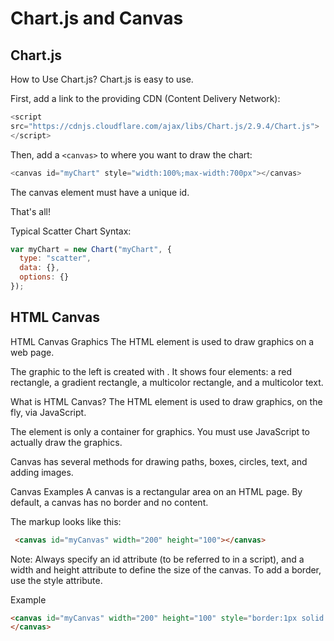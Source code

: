 # Chart.js and Canvas

## Chart.js

How to Use Chart.js?
Chart.js is easy to use.

First, add a link to the providing CDN (Content Delivery Network):

```js
<script
src="https://cdnjs.cloudflare.com/ajax/libs/Chart.js/2.9.4/Chart.js">
</script>
```
Then, add a ```<canvas>``` to where you want to draw the chart:

```js
<canvas id="myChart" style="width:100%;max-width:700px"></canvas>
```
The canvas element must have a unique id.

That's all!

Typical Scatter Chart Syntax:
```js
var myChart = new Chart("myChart", {
  type: "scatter",
  data: {},
  options: {}
});
```
## HTML Canvas
HTML Canvas Graphics
The HTML <canvas> element is used to draw graphics on a web page.

The graphic to the left is created with <canvas>. It shows four elements: a red rectangle, a gradient rectangle, a multicolor rectangle, and a multicolor text.

What is HTML Canvas?
The HTML <canvas> element is used to draw graphics, on the fly, via JavaScript.

The <canvas> element is only a container for graphics. You must use JavaScript to actually draw the graphics.

Canvas has several methods for drawing paths, boxes, circles, text, and adding images.
  
Canvas Examples
A canvas is a rectangular area on an HTML page. By default, a canvas has no border and no content.

The markup looks like this:

```html 
 <canvas id="myCanvas" width="200" height="100"></canvas>
 ```
Note: Always specify an id attribute (to be referred to in a script), and a width and height attribute to define the size of the canvas. To add a border, use the style attribute.

Example
  ```html
<canvas id="myCanvas" width="200" height="100" style="border:1px solid #000000;">
</canvas>
  ```
